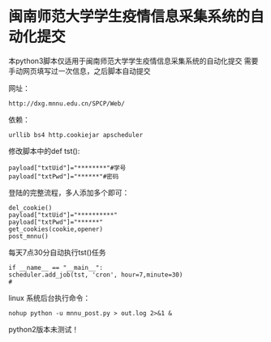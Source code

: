 # 闽南师范大学学生疫情信息采集系统的自动化提交

本python3脚本仅适用于闽南师范大学学生疫情信息采集系统的自动化提交
需要手动网页填写过一次信息，之后脚本自动提交

网址： 


    http://dxg.mnnu.edu.cn/SPCP/Web/


依赖：

    urllib bs4 http.cookiejar apscheduler

修改脚本中的def tst():

    payload["txtUid"]="********"#学号
    payload["txtPwd"]="******"#密码

登陆的完整流程，多人添加多个即可：

    del_cookie()
    payload["txtUid"]="**********"
    payload["txtPwd"]="******"
    get_cookies(cookie,opener)
    post_mnnu()

每天7点30分自动执行tst()任务

    if __name__ == "__main__":
    scheduler.add_job(tst, 'cron', hour=7,minute=30)
    #



linux 系统后台执行命令：


    nohup python -u mnnu_post.py > out.log 2>&1 &
    

python2版本未测试！

